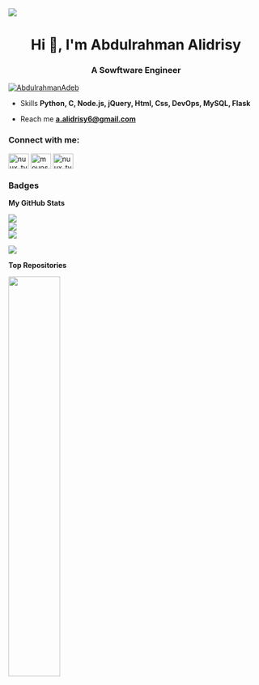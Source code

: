 <div align="left">
   <img src="https://visitor-badge.laobi.icu/badge?page_id=alidrisy.alidrisy&"  />
</div>
<h1 align="center">Hi 👋, I'm Abdulrahman Alidrisy </h1>
<h3 align="center"> A Sowftware Engineer</h3>

<p align="left"> <a href="https://twitter.com/AbdulrahmanAdeb" target="blank"><img src="https://img.shields.io/twitter/follow/AbdulrahmanAdeb?logo=twitter&style=for-the-badge" alt="AbdulrahmanAdeb" /></a> </p>

- Skills **Python, C, Node.js, jQuery, Html, Css, DevOps, MySQL, Flask**

-  Reach me **a.alidrisy6@gmail.com**

  
<h3 align="left">Connect with me:</h3>
<p align="left">
<a href="https://twitter.com/AbdulrahmanAdeb" target="blank"><img align="center" src="https://raw.githubusercontent.com/rahuldkjain/github-profile-readme-generator/master/src/images/icons/Social/twitter.svg" alt="nuux_tv" height="30" width="40" /></a>
<a href="https://www.linkedin.com/in/abdulrahman-alidrisy-7940b8271" target="blank"><img align="center" src="https://raw.githubusercontent.com/rahuldkjain/github-profile-readme-generator/master/src/images/icons/Social/linked-in-alt.svg" alt="mounssif-bouhlaoui-25934570x" height="30" width="40" /></a>
<a href="https://instagram.com/al.idr.isy" target="blank"><img align="center" src="https://raw.githubusercontent.com/rahuldkjain/github-profile-readme-generator/master/src/images/icons/Social/instagram.svg" alt="nuux_tv" height="30" width="40" /></a>

### Badges

<b>My GitHub Stats</b>

![](https://github-readme-stats.vercel.app/api?username=alidrisy&theme=dark&hide_border=false&include_all_commits=false&count_private=false)<br/>
![](https://github-readme-streak-stats.herokuapp.com/?user=alidrisy&theme=dark&hide_border=false)<br/> 
![](https://github-readme-stats.vercel.app/api/top-langs/?username=alidrisy&theme=dark&hide_border=false&include_all_commits=false&count_private=false&layout=compact)

[![](https://visitcount.itsvg.in/api?id=alidrisy&icon=0&color=0)](https://visitcount.itsvg.in)

<b>Top Repositories</b>

<div width="100%" align="center"><a href="https://github.com/alidrisy/ijar" align="left"><img align="left" width="45%" src="https://github-readme-stats.vercel.app/api/pin/?username=alidrisy&repo=ijar&title_color=0891b2&text_color=ffffff&icon_color=0891b2&bg_color=1c1917&hide_border=true&locale=en" /></a></div><br /><br /><br /><br /><br /><br /><br />
